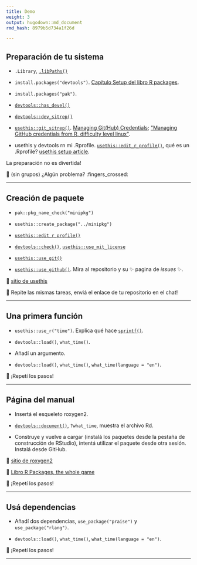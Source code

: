 ```yaml
---
title: Demo
weight: 3
output: hugodown::md_document
rmd_hash: 8979b5d734a1f26d

---
```


## Preparación de tu sistema

-   `.Library`, [`.libPaths()`](https://rdrr.io/r/base/libPaths.html)

-   `install.packages("devtools")`. [Capítulo Setup del libro R packages](https://r-pkgs.org/setup.html).

-   `install.packages("pak")`.

-   [`devtools::has_devel()`](https://pkgbuild.r-lib.org/reference/has_compiler.html)

-   [`devtools::dev_sitrep()`](https://devtools.r-lib.org/reference/dev_sitrep.html)

-   [`usethis::git_sitrep()`](https://usethis.r-lib.org/reference/git_sitrep.html). [Managing Git(Hub) Credentials](https://usethis.r-lib.org/articles/git-credentials.html); ["Managing GitHub credentials from R, difficulty level linux"](https://blog.djnavarro.net/posts/2021-08-08_git-credential-helpers/).

-   usethis y devtools rn mi .Rprofile. [`usethis::edit_r_profile()`](https://usethis.r-lib.org/reference/edit.html), qué es un .Rprofile? [usethis setup article](https://usethis.r-lib.org/articles/articles/usethis-setup.html).

La preparación no es divertida!

:toolbox: (sin grupos) ¿Algún problema? :fingers_crossed:

------------------------------------------------------------------------

## Creación de paquete

-   `pak::pkg_name_check("minipkg")`

-   `usethis::create_package("../minipkg")`

-   [`usethis::edit_r_profile()`](https://usethis.r-lib.org/reference/edit.html)

-   [`devtools::check()`](https://devtools.r-lib.org/reference/check.html), [`usethis::use_mit_license`](https://usethis.r-lib.org/reference/licenses.html)

-   [`usethis::use_git()`](https://usethis.r-lib.org/reference/use_git.html)

-   [`usethis::use_github()`](https://usethis.r-lib.org/reference/use_github.html). Mira al repositorio y su :sparkles: pagina de *issues* :sparkles:.

:eyes: [sitio de usethis](https://usethis.r-lib.org/)

:toolbox: Repite las mismas tareas, enviá el enlace de tu repositorio en el chat!

------------------------------------------------------------------------

## Una primera función

-   `usethis::use_r("time")`. Explica qué hace [`sprintf()`](https://rdrr.io/r/base/sprintf.html).

-   `devtools::load()`, `what_time()`.

-   Añadí un argumento.

-   `devtools::load()`, `what_time()`, `what_time(language = "en")`.

:toolbox: ¡Repetí los pasos!

------------------------------------------------------------------------

## Página del manual

-   Insertá el esqueleto roxygen2.

-   [`devtools::document()`](https://devtools.r-lib.org/reference/document.html), `?what_time`, muestra el archivo Rd.

-   Construye y vuelve a cargar (instalá los paquetes desde la pestaña de construcción de RStudio), intentá utilizar el paquete desde otra sesión. Instalá desde GitHub.

:eyes: [sitio de roxygen2](https://roxygen2.r-lib.org/)

:eyes: [Libro R Packages, the whole game](https://r-pkgs.org/whole-game.html)

:toolbox: ¡Repetí los pasos!

------------------------------------------------------------------------

## Usá dependencias

-   Añadí dos dependencias, `use_package("praise")` y `use_package("rlang")`.

-   `devtools::load()`, `what_time()`, `what_time(language = "en")`.

:toolbox: ¡Repetí los pasos!

------------------------------------------------------------------------

